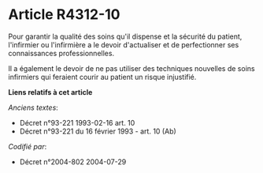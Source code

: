 # Article R4312-10

Pour garantir la qualité des soins qu'il dispense et la sécurité du patient, l'infirmier ou l'infirmière a le devoir
d'actualiser et de perfectionner ses connaissances professionnelles.

Il a également le devoir de ne pas utiliser des techniques nouvelles de soins infirmiers qui feraient courir au patient un
risque injustifié.

**Liens relatifs à cet article**

_Anciens textes_:

  - Décret n°93-221 1993-02-16 art. 10
  - Décret n°93-221 du 16 février 1993 - art. 10 (Ab)

_Codifié par_:

  - Décret n°2004-802 2004-07-29
